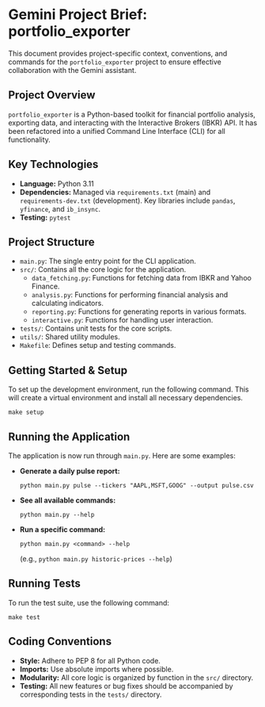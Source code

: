 # Gemini Project Brief: portfolio_exporter

This document provides project-specific context, conventions, and commands for the `portfolio_exporter` project to ensure effective collaboration with the Gemini assistant.

## Project Overview

`portfolio_exporter` is a Python-based toolkit for financial portfolio analysis, exporting data, and interacting with the Interactive Brokers (IBKR) API. It has been refactored into a unified Command Line Interface (CLI) for all functionality.

## Key Technologies

- **Language:** Python 3.11
- **Dependencies:** Managed via `requirements.txt` (main) and `requirements-dev.txt` (development). Key libraries include `pandas`, `yfinance`, and `ib_insync`.
- **Testing:** `pytest`

## Project Structure

- `main.py`: The single entry point for the CLI application.
- `src/`: Contains all the core logic for the application.
  - `data_fetching.py`: Functions for fetching data from IBKR and Yahoo Finance.
  - `analysis.py`: Functions for performing financial analysis and calculating indicators.
  - `reporting.py`: Functions for generating reports in various formats.
  - `interactive.py`: Functions for handling user interaction.
- `tests/`: Contains unit tests for the core scripts.
- `utils/`: Shared utility modules.
- `Makefile`: Defines setup and testing commands.

## Getting Started & Setup

To set up the development environment, run the following command. This will create a virtual environment and install all necessary dependencies.

```shell
make setup
```

## Running the Application

The application is now run through `main.py`. Here are some examples:

- **Generate a daily pulse report:**
  ```shell
  python main.py pulse --tickers "AAPL,MSFT,GOOG" --output pulse.csv
  ```

- **See all available commands:**
  ```shell
  python main.py --help
  ```

- **Run a specific command:**
  ```shell
  python main.py <command> --help
  ```
  (e.g., `python main.py historic-prices --help`)

## Running Tests

To run the test suite, use the following command:

```shell
make test
```

## Coding Conventions

- **Style:** Adhere to PEP 8 for all Python code.
- **Imports:** Use absolute imports where possible.
- **Modularity:** All core logic is organized by function in the `src/` directory.
- **Testing:** All new features or bug fixes should be accompanied by corresponding tests in the `tests/` directory.